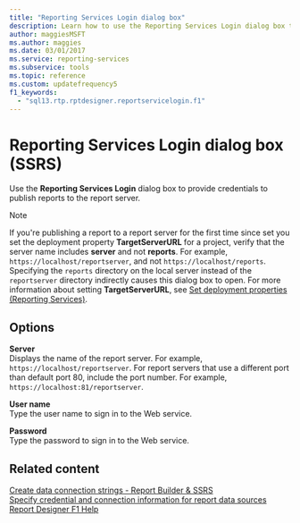```yaml
---
title: "Reporting Services Login dialog box"
description: Learn how to use the Reporting Services Login dialog box to provide credentials to publish reports to the report server.
author: maggiesMSFT
ms.author: maggies
ms.date: 03/01/2017
ms.service: reporting-services
ms.subservice: tools
ms.topic: reference
ms.custom: updatefrequency5
f1_keywords:
  - "sql13.rtp.rptdesigner.reportservicelogin.f1"
---
```

# Reporting Services Login dialog box (SSRS)
  Use the **Reporting Services Login** dialog box to provide credentials to publish reports to the report server.  
  
> [!NOTE]  
> If you're publishing a report to a report server for the first time since set you set the deployment property **TargetServerURL** for a project, verify that the server name includes **server** and not **reports**. For example, `https://localhost/reportserver`, and not `https://localhost/reports`. Specifying the `reports` directory on the local server instead of the `reportserver` directory indirectly causes this dialog box to open. For more information about setting **TargetServerURL**, see [Set deployment properties &#40;Reporting Services&#41;](../../reporting-services/tools/set-deployment-properties-reporting-services.md).  
  
## Options  
 **Server**  
 Displays the name of the report server. For example, `https://localhost/reportserver`. For report servers that use a different port than default port 80, include the port number. For example, `https://localhost:81/reportserver`.  
  
 **User name**  
 Type the user name to sign in to the Web service.  
  
 **Password**  
 Type the password to sign in to the Web service.  
  
## Related content 
 [Create data connection strings - Report Builder & SSRS](../../reporting-services/report-data/data-connections-data-sources-and-connection-strings-report-builder-and-ssrs.md)   
 [Specify credential and connection information for report data sources](../../reporting-services/report-data/specify-credential-and-connection-information-for-report-data-sources.md)   
 [Report Designer F1 Help](../../reporting-services/tools/report-designer-f1-help.md)  
  
  

